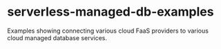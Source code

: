 # serverless-managed-db-examples

Examples showing connecting various cloud FaaS providers to various cloud managed database services.
